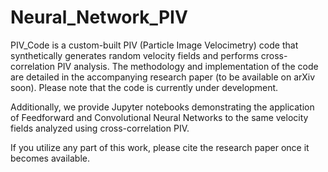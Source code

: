 # Neural_Network_PIV

PIV_Code is a custom-built PIV (Particle Image Velocimetry) code that synthetically generates random velocity fields and performs cross-correlation PIV analysis. The methodology and implementation of the code are detailed in the accompanying research paper (to be available on arXiv soon). Please note that the code is currently under development.

Additionally, we provide Jupyter notebooks demonstrating the application of Feedforward and Convolutional Neural Networks to the same velocity fields analyzed using cross-correlation PIV.

If you utilize any part of this work, please cite the research paper once it becomes available.
